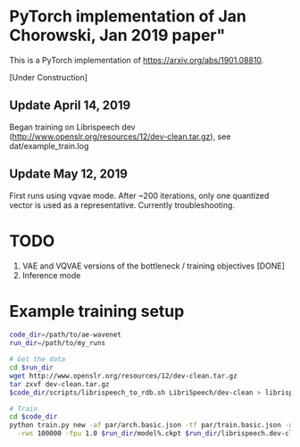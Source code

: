 # PyTorch implementation of Jan Chorowski, Jan 2019 paper"

This is a PyTorch implementation of https://arxiv.org/abs/1901.08810.

[Under Construction]

## Update April 14, 2019

Began training on Librispeech dev (http://www.openslr.org/resources/12/dev-clean.tar.gz),
see dat/example\_train.log

## Update May 12, 2019

First runs using vqvae mode.  After ~200 iterations, only one quantized vector is
used as a representative.  Currently troubleshooting.


# TODO
1. VAE and VQVAE versions of the bottleneck / training objectives [DONE]
2. Inference mode
 
# Example training setup

```sh
code_dir=/path/to/ae-wavenet
run_dir=/path/to/my_runs

# Get the data
cd $run_dir
wget http://www.openslr.org/resources/12/dev-clean.tar.gz
tar zxvf dev-clean.tar.gz
$code_dir/scripts/librispeech_to_rdb.sh LibriSpeech/dev-clean > librispeech.dev-clean.rdb 

# Train
cd $code_dir 
python train.py new -af par/arch.basic.json -tf par/train.basic.json -nb 4 -si 10 \
  -rws 100000 -fpu 1.0 $run_dir/model%.ckpt $run_dir/librispeech.dev-clean.10.r1.rdb
```

